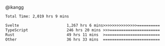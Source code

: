 @ikangg
<!--START_SECTION:waka-->

```txt
Total Time: 2,019 hrs 9 mins

Svelte                     1,267 hrs 6 mins>>>>>>>>>>>>>>>==========   61.64 %
TypeScript                 246 hrs 20 mins >>>======================   11.98 %
Rust                       49 hrs 11 mins  >========================   02.39 %
Other                      36 hrs 33 mins  =========================   01.78 %
```

<!--END_SECTION:waka-->
